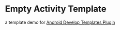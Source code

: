 # Empty Activity Template

a template demo for [Android Develop Templates Plugin](https://plugins.jetbrains.com/plugin/9703-android-develop-templates)
